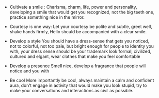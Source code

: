 - Cultivate a smile : 
  Charisma, charm, life, power and personality, developing a smile that would get you recognized, not the big teeth one, practice something nice in the mirror.

- Courtesy is one way: 
  Let your courtesy be polite and subtle, greet well, shake hands firmly, Hello should be accompanied with a clear smile.

- Develop a style
  You should have a dress-sense that gets you noticed, not to colorful, not too pale, but bright enough for people to identity you with, your dress sense should be your trademark
  look formal, civilized, cultured and elgant, wear clothes that make you feel comfortable 

- Develop a presence
  Smell nice, develop a fragrance that people will notice and  you with

- Be cool
  More importantly be cool, always maintain a calm and confident aura, don't engage in activity that would make you look stupid, try to make your conversations and interactions as civil as possible.


